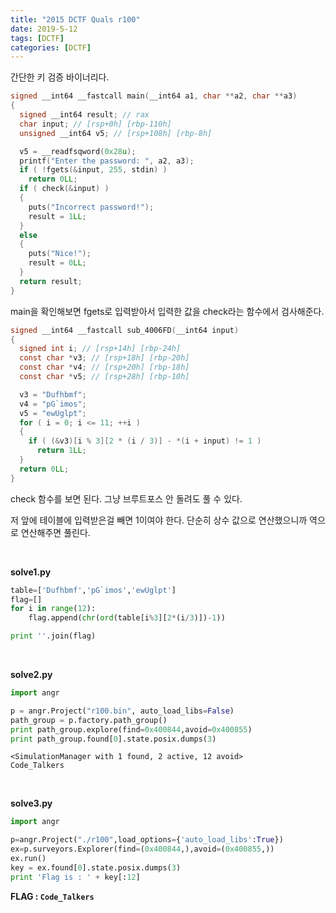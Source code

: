```yaml
---
title: "2015 DCTF Quals r100"
date: 2019-5-12
tags: [DCTF]
categories: [DCTF]
---
```


간단한 키 검증 바이너리다.

```c
signed __int64 __fastcall main(__int64 a1, char **a2, char **a3)
{
  signed __int64 result; // rax
  char input; // [rsp+0h] [rbp-110h]
  unsigned __int64 v5; // [rsp+108h] [rbp-8h]

  v5 = __readfsqword(0x28u);
  printf("Enter the password: ", a2, a3);
  if ( !fgets(&input, 255, stdin) )
    return 0LL;
  if ( check(&input) )
  {
    puts("Incorrect password!");
    result = 1LL;
  }
  else
  {
    puts("Nice!");
    result = 0LL;
  }
  return result;
}
```

main을 확인해보면 fgets로 입력받아서 입력한 값을 check라는 함수에서 검사해준다.

```c
signed __int64 __fastcall sub_4006FD(__int64 input)
{
  signed int i; // [rsp+14h] [rbp-24h]
  const char *v3; // [rsp+18h] [rbp-20h]
  const char *v4; // [rsp+20h] [rbp-18h]
  const char *v5; // [rsp+28h] [rbp-10h]

  v3 = "Dufhbmf";
  v4 = "pG`imos";
  v5 = "ewUglpt";
  for ( i = 0; i <= 11; ++i )
  {
    if ( (&v3)[i % 3][2 * (i / 3)] - *(i + input) != 1 )
      return 1LL;
  }
  return 0LL;
}
```

check 함수를 보면  된다. 그냥 브루트포스 안 돌려도 풀 수 있다.

저 앞에 테이블에 입력받은걸 빼면 1이여야 한다. 단순히 상수 값으로 연산했으니까 역으로 연산해주면 풀린다.

<br>

**solve1.py**

```python
table=['Dufhbmf','pG`imos','ewUglpt']
flag=[]
for i in range(12):
	flag.append(chr(ord(table[i%3][2*(i/3)])-1))

print ''.join(flag)
```

<br>

**solve2.py**

```python
import angr

p = angr.Project("r100.bin", auto_load_libs=False)
path_group = p.factory.path_group() 
print path_group.explore(find=0x400844,avoid=0x400855)
print path_group.found[0].state.posix.dumps(3)
```

```
<SimulationManager with 1 found, 2 active, 12 avoid>
Code_Talkers
```

<br>

**solve3.py**

```python
import angr

p=angr.Project("./r100",load_options={'auto_load_libs':True})
ex=p.surveyors.Explorer(find=(0x400844,),avoid=(0x400855,))
ex.run()
key = ex.found[0].state.posix.dumps(3)
print 'Flag is : ' + key[:12]
```

**FLAG : `Code_Talkers`**

